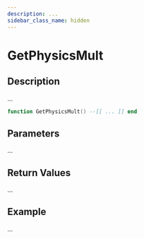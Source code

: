 ```yaml
---
description: ...
sidebar_class_name: hidden
---
```


# GetPhysicsMult

## Description

...

```lua
function GetPhysicsMult() --[[ ... ]] end
```

## Parameters

...

## Return Values

...

## Example

...

